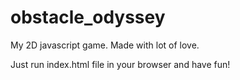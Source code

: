 # obstacle_odyssey
My 2D javascript game. Made with lot of love. 

Just run index.html file in your browser and have fun!
